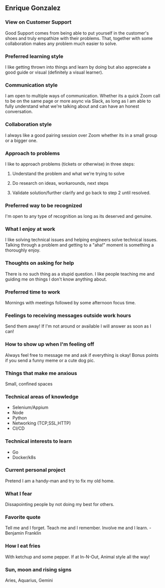 ## Enrique Gonzalez

### View on Customer Support

Good Support comes from being able to put yourself in the customer's shoes and truly empathize with their problems.
That, together with some collaboration makes any problem much easier to solve.

### Preferred learning style

I like getting thrown into things and learn by doing but also appreciate a good guide or visual (definitely a visual learner).

### Communication style

I am open to multiple ways of communication. Whether its a quick Zoom call to be on the same page or more async via Slack, as long as I am able to fully understand what we're talking about and can have an honest conversation.

### Collaboration style

I always like a good pairing session over Zoom whether its in a small group or a bigger one.

### Approach to problems

I like to approach problems (tickets or otherwise) in three steps:

1. Understand the problem and what we're trying to solve

2. Do research on ideas, workarounds, next steps

3. Validate solution/further clarify and go back to step 2 until resolved.


### Preferred way to be recognized

I'm open to any type of recognition as long as its deserved and genuine.


### What I enjoy at work

I like solving technical issues and helping engineers solve technical issues. Talking through a problem and getting to a "aha!" moment is something a thoroughly enjoy.

### Thoughts on asking for help

There is no such thing as a stupid question. I like people teaching me and guiding me on things I don't know anything about.

### Preferred time to work

Mornings with meetings followed by some afternoon focus time.

### Feelings to receiving messages outside work hours

Send them away! If I'm not around or available I will answer as soon as I can!

### How to show up when I'm feeling off

Always feel free to message me and ask if everything is okay! Bonus points if you send a funny meme or a cute dog pic.

### Things that make me anxious

Small, confined spaces

### Technical areas of knowledge

- Selenium/Appium
- Node
- Python
- Networking (TCP,SSL,HTTP)
- CI/CD

### Technical interests to learn

- Go
- Docker/k8s

### Current personal project

Pretend I am a handy-man and try to fix my old home.


### What I fear

Dissapointing people by not doing my best for others.

### Favorite quote

Tell me and I forget. Teach me and I remember. Involve me and I learn. -Benjamin Franklin

### How I eat fries

With ketchup and some pepper. If at In-N-Out, Animal style all the way!

### Sun, moon and rising signs

Aries, Aquarius, Gemini